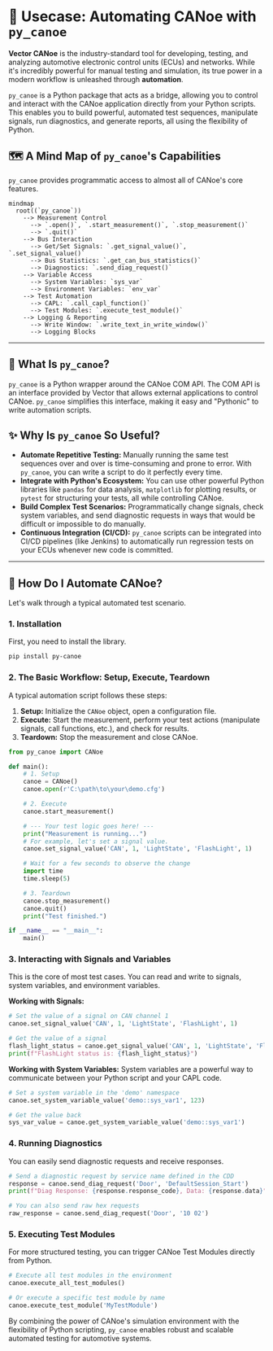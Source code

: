 # 🛶 Usecase: Automating CANoe with `py_canoe`

**Vector CANoe** is the industry-standard tool for developing, testing, and analyzing automotive electronic control units (ECUs) and networks. While it's incredibly powerful for manual testing and simulation, its true power in a modern workflow is unleashed through **automation**.

`py_canoe` is a Python package that acts as a bridge, allowing you to control and interact with the CANoe application directly from your Python scripts. This enables you to build powerful, automated test sequences, manipulate signals, run diagnostics, and generate reports, all using the flexibility of Python.

## 🗺️ A Mind Map of `py_canoe`'s Capabilities

`py_canoe` provides programmatic access to almost all of CANoe's core features.

```mermaid
mindmap
  root((`py_canoe`))
    --> Measurement Control
      --> `.open()`, `.start_measurement()`, `.stop_measurement()`
      --> `.quit()`
    --> Bus Interaction
      --> Get/Set Signals: `.get_signal_value()`, `.set_signal_value()`
      --> Bus Statistics: `.get_can_bus_statistics()`
      --> Diagnostics: `.send_diag_request()`
    --> Variable Access
      --> System Variables: `sys_var`
      --> Environment Variables: `env_var`
    --> Test Automation
      --> CAPL: `.call_capl_function()`
      --> Test Modules: `.execute_test_module()`
    --> Logging & Reporting
      --> Write Window: `.write_text_in_write_window()`
      --> Logging Blocks
```

---

## 🤔 What Is `py_canoe`?

`py_canoe` is a Python wrapper around the CANoe COM API. The COM API is an interface provided by Vector that allows external applications to control CANoe. `py_canoe` simplifies this interface, making it easy and "Pythonic" to write automation scripts.

## ✨ Why Is `py_canoe` So Useful?

*   **Automate Repetitive Testing:** Manually running the same test sequences over and over is time-consuming and prone to error. With `py_canoe`, you can write a script to do it perfectly every time.
*   **Integrate with Python's Ecosystem:** You can use other powerful Python libraries like `pandas` for data analysis, `matplotlib` for plotting results, or `pytest` for structuring your tests, all while controlling CANoe.
*   **Build Complex Test Scenarios:** Programmatically change signals, check system variables, and send diagnostic requests in ways that would be difficult or impossible to do manually.
*   **Continuous Integration (CI/CD):** `py_canoe` scripts can be integrated into CI/CD pipelines (like Jenkins) to automatically run regression tests on your ECUs whenever new code is committed.

---

## 🚀 How Do I Automate CANoe?

Let's walk through a typical automated test scenario.

### 1. Installation

First, you need to install the library.
```bash
pip install py-canoe
```

### 2. The Basic Workflow: Setup, Execute, Teardown

A typical automation script follows these steps:
1.  **Setup:** Initialize the `CANoe` object, open a configuration file.
2.  **Execute:** Start the measurement, perform your test actions (manipulate signals, call functions, etc.), and check for results.
3.  **Teardown:** Stop the measurement and close CANoe.

```python
from py_canoe import CANoe

def main():
    # 1. Setup
    canoe = CANoe()
    canoe.open(r'C:\path\to\your\demo.cfg')

    # 2. Execute
    canoe.start_measurement()

    # --- Your test logic goes here! ---
    print("Measurement is running...")
    # For example, let's set a signal value.
    canoe.set_signal_value('CAN', 1, 'LightState', 'FlashLight', 1)

    # Wait for a few seconds to observe the change
    import time
    time.sleep(5)

    # 3. Teardown
    canoe.stop_measurement()
    canoe.quit()
    print("Test finished.")

if __name__ == "__main__":
    main()
```

### 3. Interacting with Signals and Variables

This is the core of most test cases. You can read and write to signals, system variables, and environment variables.

**Working with Signals:**
```python
# Set the value of a signal on CAN channel 1
canoe.set_signal_value('CAN', 1, 'LightState', 'FlashLight', 1)

# Get the value of a signal
flash_light_status = canoe.get_signal_value('CAN', 1, 'LightState', 'FlashLight')
print(f"FlashLight status is: {flash_light_status}")
```

**Working with System Variables:**
System variables are a powerful way to communicate between your Python script and your CAPL code.
```python
# Set a system variable in the 'demo' namespace
canoe.set_system_variable_value('demo::sys_var1', 123)

# Get the value back
sys_var_value = canoe.get_system_variable_value('demo::sys_var1')
```

### 4. Running Diagnostics

You can easily send diagnostic requests and receive responses.

```python
# Send a diagnostic request by service name defined in the CDD
response = canoe.send_diag_request('Door', 'DefaultSession_Start')
print(f"Diag Response: {response.response_code}, Data: {response.data}")

# You can also send raw hex requests
raw_response = canoe.send_diag_request('Door', '10 02')
```

### 5. Executing Test Modules

For more structured testing, you can trigger CANoe Test Modules directly from Python.

```python
# Execute all test modules in the environment
canoe.execute_all_test_modules()

# Or execute a specific test module by name
canoe.execute_test_module('MyTestModule')
```
By combining the power of CANoe's simulation environment with the flexibility of Python scripting, `py_canoe` enables robust and scalable automated testing for automotive systems.
